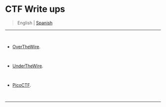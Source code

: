 # CTF Write ups

> <p> <span> English </span> | <a href=https://github.com/frandausmeier/CTF_Write-Ups/blob/main/README.es.md> Spanish <a/> </p>

-----

<br>

- [OverTheWire](https://overthewire.org/wargames/).

<br>

- [UnderTheWire](https://github.com/frandausmeier/CTF_Write-Ups/blob/main/UnderTheWire/README.md).

<br>

- [PicoCTF](https://picoctf.org/).

<br>

-----

